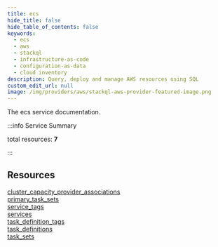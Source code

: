 ```yaml
---
title: ecs
hide_title: false
hide_table_of_contents: false
keywords:
  - ecs
  - aws
  - stackql
  - infrastructure-as-code
  - configuration-as-data
  - cloud inventory
description: Query, deploy and manage AWS resources using SQL
custom_edit_url: null
image: /img/providers/aws/stackql-aws-provider-featured-image.png
---
```


The ecs service documentation.

:::info Service Summary

<div class="row">
<div class="providerDocColumn">
<span>total resources:&nbsp;<b>7</b></span><br />
</div>
</div>

:::

## Resources
<div class="row">
<div class="providerDocColumn">
<a href="/providers/aws/ecs/cluster_capacity_provider_associations/">cluster_capacity_provider_associations</a><br />
<a href="/providers/aws/ecs/primary_task_sets/">primary_task_sets</a><br />
<a href="/providers/aws/ecs/service_tags/">service_tags</a><br />
<a href="/providers/aws/ecs/services/">services</a>
</div>
<div class="providerDocColumn">
<a href="/providers/aws/ecs/task_definition_tags/">task_definition_tags</a><br />
<a href="/providers/aws/ecs/task_definitions/">task_definitions</a><br />
<a href="/providers/aws/ecs/task_sets/">task_sets</a>
</div>
</div>